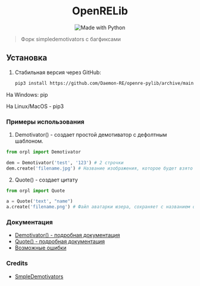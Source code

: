 <h1 align="center">OpenRELib</h1>
<p align="center">
    <img alt="Made with Python" src="https://img.shields.io/badge/Made%20with-Python-%23FFD242?logo=python&logoColor=white">
    <blockquote>Форк simpledemotivators с багфиксами</blockquote>



## Установка
1) Стабильная версия через GitHub: 
   
   ```sh
   pip3 install https://github.com/Daemon-RE/openre-pylib/archive/main/openre-pylib.zip --upgrade
   ```


На Windows: pip

На Linux/MacOS - pip3

### Примеры использования
1. Demotivator() - создает простой демотиватор с дефолтным шаблоном.
```python
from orpl import Demotivator

dem = Demotivator('test', '123') # 2 строчки
dem.create('filename.jpg') # Название изображения, которое будет взято за основу демотиватора
```

2. Quote() - создает цитату
```python 
from orpl import Quote

a = Quote('text', "name")
a.create('filename.png') # Файл аватарки юзера, сохраняет с названием qresult.jpg
```

### Документация
* [Demotivator() - подробная документация](./docs/demotivator.md)
* [Quote() - подробная документация](./docs/quote.md)
* [Возможные ошибки](./docs/errors.md)

### Credits
* [SmpleDemotivators](https://github.com/Infqq/simpledemotivators)
